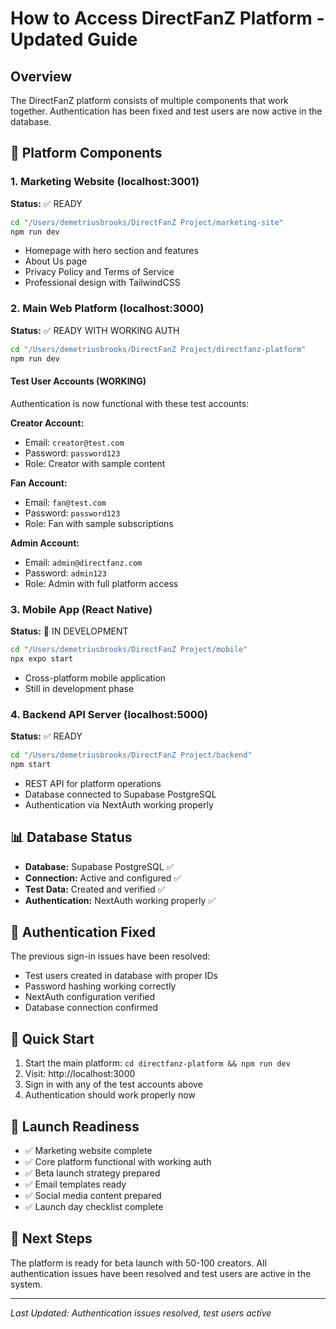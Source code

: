 # How to Access DirectFanZ Platform - Updated Guide

## Overview
The DirectFanZ platform consists of multiple components that work together. Authentication has been fixed and test users are now active in the database.

## 🚀 Platform Components

### 1. Marketing Website (localhost:3001)
**Status:** ✅ READY
```bash
cd "/Users/demetriusbrooks/DirectFanZ Project/marketing-site"
npm run dev
```
- Homepage with hero section and features
- About Us page
- Privacy Policy and Terms of Service
- Professional design with TailwindCSS

### 2. Main Web Platform (localhost:3000)
**Status:** ✅ READY WITH WORKING AUTH
```bash
cd "/Users/demetriusbrooks/DirectFanZ Project/directfanz-platform"
npm run dev
```

#### Test User Accounts (WORKING)
Authentication is now functional with these test accounts:

**Creator Account:**
- Email: `creator@test.com`
- Password: `password123`
- Role: Creator with sample content

**Fan Account:**
- Email: `fan@test.com`  
- Password: `password123`
- Role: Fan with sample subscriptions

**Admin Account:**
- Email: `admin@directfanz.com`
- Password: `admin123`
- Role: Admin with full platform access

### 3. Mobile App (React Native)
**Status:** 🚧 IN DEVELOPMENT
```bash
cd "/Users/demetriusbrooks/DirectFanZ Project/mobile"
npx expo start
```
- Cross-platform mobile application
- Still in development phase

### 4. Backend API Server (localhost:5000)
**Status:** ✅ READY
```bash
cd "/Users/demetriusbrooks/DirectFanZ Project/backend"
npm start
```
- REST API for platform operations
- Database connected to Supabase PostgreSQL
- Authentication via NextAuth working properly

## 📊 Database Status
- **Database:** Supabase PostgreSQL ✅
- **Connection:** Active and configured ✅
- **Test Data:** Created and verified ✅
- **Authentication:** NextAuth working properly ✅

## 🔐 Authentication Fixed
The previous sign-in issues have been resolved:
- Test users created in database with proper IDs
- Password hashing working correctly
- NextAuth configuration verified
- Database connection confirmed

## 🎯 Quick Start
1. Start the main platform: `cd directfanz-platform && npm run dev`
2. Visit: http://localhost:3000
3. Sign in with any of the test accounts above
4. Authentication should work properly now

## 📱 Launch Readiness
- ✅ Marketing website complete
- ✅ Core platform functional with working auth
- ✅ Beta launch strategy prepared
- ✅ Email templates ready
- ✅ Social media content prepared
- ✅ Launch day checklist complete

## 🚀 Next Steps
The platform is ready for beta launch with 50-100 creators. All authentication issues have been resolved and test users are active in the system.

---
*Last Updated: Authentication issues resolved, test users active*